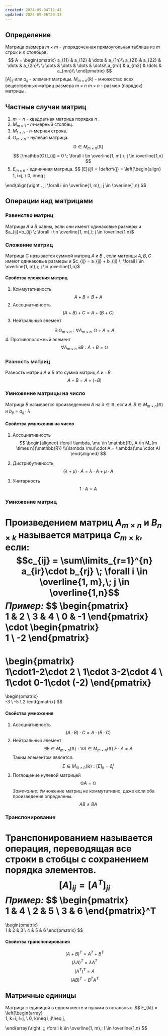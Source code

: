 ```yaml
---
created: 2024-09-04T12:41
updated: 2024-09-06T20:33
---
```

## Определение
 Матрица размера $m\times m$ - упорядоченная прямоугольная таблица из $m$ строк и $n$ столбцов.
$$
A = \begin{pmatrix}  
a_{11} & a_{12} & \dots & a_{1n}\\  
a_{21} & a_{22} & \dots & a_{2n}\\ \\
\dots & \dots & \dots & \dots\\  
a_{m1} & a_{m2} & \dots & a_{mn}\\  
\end{pmatrix}
$$
$[A]_{ij}$ или $a_{ij}$ - элемент матрицы.
$M_{m \times n}(\mathbb{R})$ - множество всех вещественных матриц размера $m\times n$ 
$m \times n$ - размер (порядок) матрицы.

## Частные случаи матриц
1. $m=n$ - квадратная матрица порядка $n$ .
2. $M_{m \times 1}$ - $m$-мерный столбец.
3. $M_{1 \times n}$ - $n$-мерная строка.
4. $\mathbb{O}_{m \times n}$ - нулевая матрица.
$$
\mathbb{O}\in M_{m \times n}(\mathbb{R})
$$
$$
[\mathbb{O}]_{ij} = 0 \; \forall i \in \overline{1, m},\; j \in \overline{1,n}
$$
5. $E_{m \times n}$ - единичная матрица.
$$
[E]_{ij} = \delta^i_{j} = \left[\begin{align}
1, i=j, \\
0, i\neq j

\end{align}\right . \;\; \forall i \in \overline{1, m},\; j \in \overline{1,n}
$$

## Операции над матрицами
### Равенство матриц
Матрицы $A$ и $B$ равны, если они имеют одинаковые размеры и $a_{ij}=b_{ij} \; \forall i \in \overline{1, m},\; j \in \overline{1,n}$ 

### Сложение матриц
Матрица $C$ называется суммой матриц $A$ и $B$ , если матрицы $A,B,C$ имеют одинаковые размеры и $c_{ij} = a_{ij} + b_{ij} \; \forall i \in \overline{1, m},\; j \in \overline{1,n}$

#### Свойства сложения матриц
1. Коммутативность
$$
A+B=B+A
$$
2. Ассоциативность
$$
(A+B)+C = A+(B+C)
$$
3. Нейтральный элемент

$$
\exists \; \mathbb{O}_{m \times n} : \forall A_{m \times n} \;\; \mathbb{O} + A = A
$$
4. Противоположный элемент
$$
\forall A_{m \times n}\; \exists B : A+B=\mathbb{O}
$$

### Разность матриц
Разность матриц $A$ и $B$ это сумма матриц $A$ и $-B$
$$
A-B =A+(-B)
$$
### Умножение матрицы на число
Матрица $B$ называется произведением $A$ на $\lambda \in \mathbb{R}$, если $A,B\in M_{m \times n}(\mathbb{R})$ и $b_{ij}=a_{ij}\cdot\lambda$

#### Свойства умножения на число
1. Ассоциативность
$$
\begin{aligned}
\forall \lambda, \mu \in \mathbb{R}, A \in M_{m \times n}(\mathbb{R}) \\(\lambda \mu)\cdot A = \lambda(\mu \cdot A)
\end{aligned}
$$
2. Дистрибутивность
$$
(\lambda + \mu)\cdot A = \lambda \cdot A+\mu \cdot A
$$

3. Унитарность
$$
1\cdot A = A
$$

### Умножение матриц
Произведением матриц $A_{m \times n}$ и $B_{n \times k}$ называется матрица $C_{m\times k}$, если:
$$c_{ij} = \sum\limits_{r=1}^{n} a_{ir}\cdot b_{rj} \; \forall i \in \overline{1, m},\; j \in \overline{1,n}$$ *Пример:*
$$
\begin{pmatrix}  
1 & 2  \\
3 & 4 \\
0 & -1
\end{pmatrix}
\cdot
\begin{pmatrix}  
1 \\
-2
\end{pmatrix}
=
\begin{pmatrix}  
1\cdot1-2\cdot 2 \\
1\cdot 3-2\cdot 4 \\
1\cdot 0-1\cdot (-2)
\end{pmatrix}
=
\begin{pmatrix}  
-3 \\
-5 \\
2
\end{pmatrix}
$$
#### Свойства умножения
1. Ассоциативность
$$
(A\cdot B)\cdot C = A\cdot(B\cdot C)
$$
2. Нейтральный элемент
$$
\exists E \in M_{m \times n}(\mathbb{R}) : \forall A \in M_{m \times n}(\mathbb{R}) \; E\cdot A =A
$$
	Таким элементом является:
$$
 E \in M_{m \times n}(\mathbb{R}) : [E]_{ij} = \delta^i_{j}
$$
3. Поглощение нулевой матрицей
$$
\mathbb{O} A = \mathbb{O}
$$
*Замечание:* Умножение матриц не коммутативно, даже если оба произведения определены.
$$
A B\neq BA
$$
### Транспонирование
Транспонированием называется операция, переводящая все строки в стобцы с сохранением порядка элементов.
$$
[A]_{ij}=[A^T]_{ji}
$$
*Пример:*
$$
\begin{pmatrix}  
1 & 4  \\
2 & 5 \\
3 & 6
\end{pmatrix}^T
=
\begin{pmatrix}  
1 & 2 & 3 \\
4 & 5 & 6
\end{pmatrix}
$$
#### Свойства транспонирования
$$
(A+B)^T=A^T+B^T
$$
$$
(\lambda A)^T=\lambda A^T
$$
$$
(A^T)^T=A
$$
$$
(AB)^T=B^TA^T
$$
## Матричные единицы
Матрица с единицой в одном месте и нулями в остальных.
$$
E_{kl} = \left[\begin{array}\
1, k=i;\;l=j, \\
0, k\neq i;\;l\neq j,

\end{array}\right. \;\; \forall k \in \overline{1, m},\; l \in \overline{1,n}
$$
